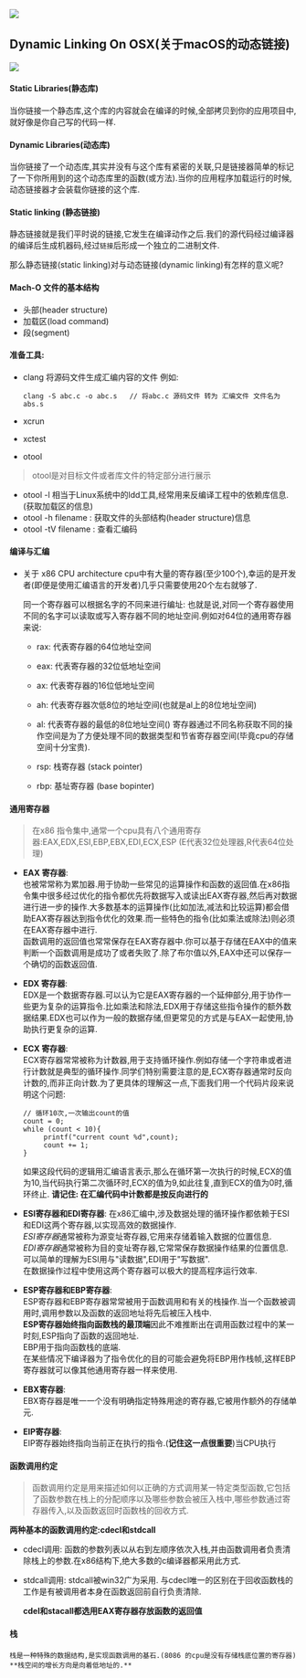 ![](https://ws1.sinaimg.cn/large/006tKfTcgy1flrzbqtpsuj30v60js7bl.jpg)
## Dynamic Linking On OSX(关于macOS的动态链接)
![](https://img.shields.io/badge/platform-MacOSX-red.svg)


#### Static Libraries(静态库)
当你链接一个静态库,这个库的内容就会在编译的时候,全部拷贝到你的应用项目中,就好像是你自己写的代码一样.

#### Dynamic Libraries(动态库)
当你链接了一个动态库,其实并没有与这个库有紧密的关联,只是链接器简单的标记了一下你所用到的这个动态库里的函数(或方法).当你的应用程序加载运行的时候,动态链接器才会装载你链接的这个库.

#### Static linking (静态链接)
静态链接就是我们平时说的链接,它发生在编译动作之后.我们的源代码经过编译器的编译后生成机器码,经过`链接`后形成一个独立的二进制文件.

那么静态链接(static linking)对与动态链接(dynamic linking)有怎样的意义呢?

#### Mach-O 文件的基本结构
* 头部(header structure)
* 加载区(load command)
* 段(segment)

#### 准备工具:

* clang
将源码文件生成汇编内容的文件
例如:

	```
	clang -S abc.c -o abc.s   // 将abc.c 源码文件 转为 汇编文件 文件名为abs.s
	```

* xcrun

* xctest

* otool
> otool是对目标文件或者库文件的特定部分进行展示
  * otool -l 相当于Linux系统中的ldd工具,经常用来反编译工程中的依赖库信息.(获取加载区的信息)
  * otool -h filename : 获取文件的头部结构(header structure)信息
  * otool -tV filename : 查看汇编码


#### 编译与汇编
* 关于 x86 CPU architecture
cpu中有大量的寄存器(至少100个),幸运的是开发者(即便是使用汇编语言的开发者)几乎只需要使用20个左右就够了.  

  同一个寄存器可以根据名字的不同来进行编址: 也就是说,对同一个寄存器使用不同的名字可以读取或写入寄存器不同的地址空间.例如对64位的通用寄存器来说: 
  * rax: 代表寄存器的64位地址空间         
  * eax: 代表寄存器的32位低地址空间
  * ax:  代表寄存器的16位低地址空间
  * ah: 代表寄存器次低8位的地址空间(也就是al上的8位地址空间)
  * al: 代表寄存器的最低的8位地址空间()
  寄存器通过不同名称获取不同的操作空间是为了方便处理不同的数据类型和节省寄存器空间(毕竟cpu的存储空间十分宝贵).
  
  * rsp: 栈寄存器 (stack pointer)
  * rbp: 基址寄存器 (base bopinter)

#### 通用寄存器
> 在x86  指令集中,通常一个cpu具有八个通用寄存器:EAX,EDX,ESI,EBP,EBX,EDI,ECX,ESP   (E代表32位处理器,R代表64位处理)

* **EAX 寄存器**:  
  也被常常称为累加器.用于协助一些常见的运算操作和函数的返回值.在x86指令集中很多经过优化的指令都优先将数据写入或读出EAX寄存器,然后再对数据进行进一步的操作.大多数基本的运算操作(比如加法,减法和比较运算)都会借助EAX寄存器达到指令优化的效果.而一些特色的指令(比如乘法或除法)则必须在EAX寄存器中进行.  
  函数调用的返回值也常常保存在EAX寄存器中.你可以基于存储在EAX中的值来判断一个函数调用是成功了或者失败了.除了布尔值以外,EAX中还可以保存一个确切的函数返回值.

* **EDX 寄存器**:  
  EDX是一个数据寄存器.可以认为它是EAX寄存器的一个延伸部分,用于协作一些更为复杂的运算指令.比如乘法和除法,EDX用于存储这些指令操作的额外数据结果.EDX也可以作为一般的数据存储,但更常见的方式是与EAX一起使用,协助执行更复杂的运算.
  
* **ECX 寄存器**:  
   ECX寄存器常常被称为计数器,用于支持循环操作.例如存储一个字符串或者进行计数就是典型的循环操作.同学们特别需要注意的是,ECX寄存器通常时反向计数的,而非正向计数.为了更具体的理解这一点,下面我们用一个代码片段来说明这个问题:
   
   ```
   // 循环10次,一次输出count的值
   count = 0;
   while (count < 10){
   		printf("current count %d",count);
   		count += 1;
   }
   ```
   如果这段代码的逻辑用汇编语言表示,那么在循环第一次执行的时候,ECX的值为10,当代码执行第二次循环时,ECX的值为9,如此往复,直到ECX的值为0时,循环终止.
   **请记住: 在汇编代码中计数都是按反向进行的**
   
* **ESI寄存器和EDI寄存器**:
   在x86汇编中,涉及数据处理的循环操作都依赖于ESI和EDI这两个寄存器,以实现高效的数据操作.  
   *ESI寄存器*通常被称为源变址寄存器,它用来存储着输入数据的位置信息.    
   *EDI寄存器*通常被称为目的变址寄存器,它常常保存数据操作结果的位置信息.  
   可以简单的理解为ESI用与"读数据",EDI用于"写数据".  
   在数据操作过程中使用这两个寄存器可以极大的提高程序运行效率.
   
* **ESP寄存器和EBP寄存器**:  
   ESP寄存器和EBP寄存器常常被用于函数调用和有关的栈操作.当一个函数被调用时,调用参数以及函数的返回地址将先后被压入栈中.  
   **ESP寄存器始终指向函数栈的最顶端**因此不难推断出在调用函数过程中的某一时刻,ESP指向了函数的返回地址.  
   EBP用于指向函数栈的底端.   
   在某些情况下编译器为了指令优化的目的可能会避免将EBP用作栈帧,这样EBP寄存器就可以像其他通用寄存器一样来使用.
* **EBX寄存器**:    
   EBX寄存器是唯一一个没有明确指定特殊用途的寄存器,它被用作额外的存储单元.
* **EIP寄存器**:  
   EIP寄存器始终指向当前正在执行的指令.(**记住这一点很重要**)当CPU执行


#### 函数调用约定
> 函数调用约定是用来描述如何以正确的方式调用某一特定类型函数,它包括了函数参数在栈上的分配顺序以及哪些参数会被压入栈中,哪些参数通过寄存器传入,以及函数返回时函数栈的回收方式.  
   
   **两种基本的函数调用约定:cdecl和stdcall**

* cdecl调用:  函数的参数列表以从右到左顺序依次入栈,并由函数调用者负责清除栈上的参数.在x86结构下,绝大多数的c编译器都采用此方式.
* stdcall调用: stdcall被win32广为采用. 与cdecl唯一的区别在于回收函数栈的工作是有被调用者本身在函数返回前自行负责清除.

   **cdel和stacall都选用EAX寄存器存放函数的返回值**


#### 栈
    栈是一种特殊的数据结构,是实现函数调用的基石.(8086 的cpu是没有存储栈底位置的寄存器)
    **栈空间的增长方向是向着低地址的.**

























   



  
